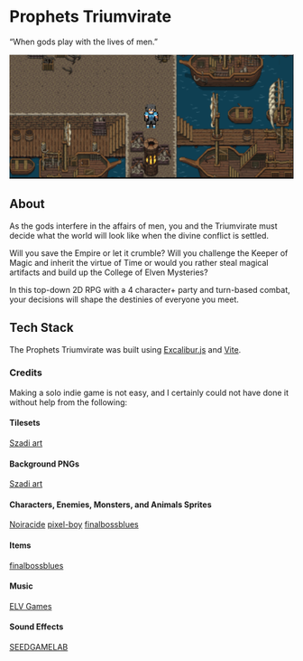 # Prophets Triumvirate

“When gods play with the lives of men.”

![The Prophets Triumvirate](/docs/images/StartingLevel.png)

## About

As the gods interfere in the affairs of men, you and the Triumvirate must decide what the world will look like when the divine conflict is settled.

Will you save the Empire or let it crumble? Will you challenge the Keeper of Magic and inherit the virtue of Time or would you rather steal magical artifacts and build up the College of Elven Mysteries?

In this top-down 2D RPG with a 4 character+ party and turn-based combat, your decisions will shape the destinies of everyone you meet.

## Tech Stack

The Prophets Triumvirate was built using [Excalibur.js](https://excaliburjs.com/) and [Vite](https://vite.dev/).

### Credits

Making a solo indie game is not easy, and I certainly could not have done it without help from the following:

#### Tilesets

[Szadi art](https://szadiart.itch.io/)

#### Background PNGs

[Szadi art](https://szadiart.itch.io/)

#### Characters, Enemies, Monsters, and Animals Sprites

[Noiracide](https://noiracide.itch.io/)
[pixel-boy](https://pixel-boy.itch.io/)
[finalbossblues](https://finalbossblues.itch.io/)

#### Items

[finalbossblues](https://finalbossblues.itch.io/)

#### Music

[ELV Games](https://elvgames.itch.io/)

#### Sound Effects

[SEEDGAMELAB](https://seedgamelab.itch.io/)
